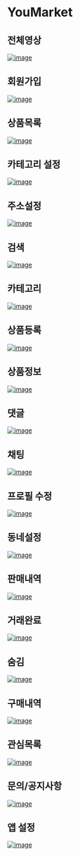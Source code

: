 # YouMarket

## 전체영상
[![image](https://user-images.githubusercontent.com/39791769/80787836-90f34600-8bc2-11ea-97bb-bf9d44201aa5.png)](https://youtu.be/W3IGUvUpWHI)

## 회원가입
[![image](https://user-images.githubusercontent.com/39791769/80787836-90f34600-8bc2-11ea-97bb-bf9d44201aa5.png)](https://youtu.be/kzOqQmUGa_E)

## 상품목록
[![image](https://user-images.githubusercontent.com/39791769/80788755-ee889200-8bc4-11ea-94ca-cb24f7b89ba1.png)](https://youtu.be/qQchhL8hhtA)

## 카테고리 설정
[![image](https://user-images.githubusercontent.com/39791769/80789176-25ab7300-8bc6-11ea-9923-33591dc57a02.png)](https://youtu.be/1V-7lQQx_Vc)

## 주소설정
[![image](https://user-images.githubusercontent.com/39791769/80789117-001e6980-8bc6-11ea-96b0-d00d3490999f.png)](https://youtu.be/Y2H91sVbImg)

## 검색
[![image](https://user-images.githubusercontent.com/39791769/80789441-f812f980-8bc6-11ea-9f9e-1aef3f045e33.png)](https://youtu.be/mzSadGrj_fU)

## 카테고리
[![image](https://user-images.githubusercontent.com/39791769/80789219-4a074f80-8bc6-11ea-9ea1-e261b30bb285.png)](https://youtu.be/X_SoN545968)

## 상품등록
[![image](https://user-images.githubusercontent.com/39791769/80788629-9fdaf800-8bc4-11ea-8633-dcc4115b1725.png)](https://youtu.be/zRF-mvEoq-k)

## 상품정보
[![image](https://user-images.githubusercontent.com/39791769/80788907-68208000-8bc5-11ea-9bbc-b2bf905a6ab9.png)](https://youtu.be/pWb0LSB7Nf4)

##  댓글
[![image](https://user-images.githubusercontent.com/39791769/80788404-f3007b00-8bc3-11ea-817b-a9e39b9ec190.png)](https://youtu.be/jq2E8zocVAo)

## 채팅
[![image](https://user-images.githubusercontent.com/39791769/80788015-02cb8f80-8bc3-11ea-9c1f-c2ff41662eec.png)](https://youtu.be/s7PPn___DJo)

## 프로필 수정
[![image](https://user-images.githubusercontent.com/39791769/80789308-99e61680-8bc6-11ea-9e1b-917bb2f30735.png)](https://youtu.be/EK0_QRC3568)

## 동네설정
[![image](https://user-images.githubusercontent.com/39791769/80788462-23e0b000-8bc4-11ea-931a-4f73a72fc406.png)](https://youtu.be/x_8oXYKf1l0)

## 판매내역
[![image](https://user-images.githubusercontent.com/39791769/80789264-74590d00-8bc6-11ea-9dc6-6a0c7191010a.png)](https://youtu.be/eBAoR7-N57I)

## 거래완료
[![image](https://user-images.githubusercontent.com/39791769/80789363-bda95c80-8bc6-11ea-8db8-b291aa928d79.png)](https://youtu.be/5zC-RdDJpXs)

## 숨김
[![image](https://user-images.githubusercontent.com/39791769/80788973-a61da400-8bc5-11ea-801a-c09d213b9ca7.png)](https://youtu.be/BhGTMyZbIFo)

## 구매내역
[![image](https://user-images.githubusercontent.com/39791769/80788297-af0d7600-8bc3-11ea-9cbd-60adda486165.png)](https://youtu.be/SO0F91qLEqA)

## 관심목록
[![image](https://user-images.githubusercontent.com/39791769/80788223-7bcae700-8bc3-11ea-95d1-4e3a0eb13c1c.png)](https://youtu.be/kopkhcp_8uo)

## 문의/공지사항
[![image](https://user-images.githubusercontent.com/39791769/80788565-699d7880-8bc4-11ea-8e6a-9240513d0cf8.png)](https://youtu.be/7TEYxR2D9r4)

## 앱 설정
[![image](https://user-images.githubusercontent.com/39791769/80789047-d36a5200-8bc5-11ea-8618-fdf5b7622136.png)](https://youtu.be/U5iC6wVC0OE)










